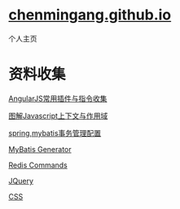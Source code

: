 [chenmingang.github.io](http://chenmingang.github.io/view/blog/list.html)
==================
个人主页
######
资料收集
===
[AngularJS常用插件与指令收集](http://chensd.com/2015-06/AngularJS-popular-Plugins-and-Directive.html)

[图解Javascript上下文与作用域](http://blog.rainy.im/2015/07/04/scope-chain-and-prototype-chain-in-js/)

[spring,mybatis事务管理配置](http://openwares.net/java/spring_mybatis_transaction.html)

[MyBatis Generator](http://mybatis.github.io/generator/index.html)

[Redis Commands](http://redis.io/commands/)

[JQuery](http://www.php100.com/manual/jquery/)

[CSS](http://css.doyoe.com/)